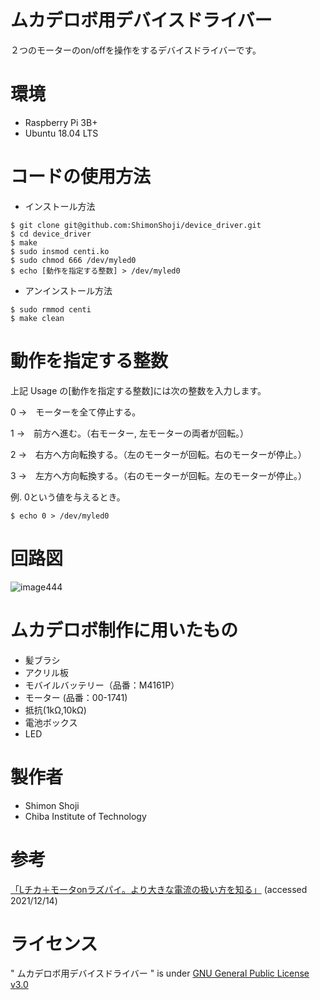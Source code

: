# ムカデロボ用デバイスドライバー

２つのモーターのon/offを操作をするデバイスドライバーです。

# 環境

* Raspberry Pi 3B+
* Ubuntu 18.04 LTS

# コードの使用方法

* インストール方法

```
$ git clone git@github.com:ShimonShoji/device_driver.git
$ cd device_driver
$ make
$ sudo insmod centi.ko
$ sudo chmod 666 /dev/myled0
$ echo [動作を指定する整数] > /dev/myled0
```

* アンインストール方法
```
$ sudo rmmod centi
$ make clean
```

# 動作を指定する整数

上記 Usage の[動作を指定する整数]には次の整数を入力します。

0 →　モーターを全て停止する。

1 →　前方へ進む。（右モーター, 左モーターの両者が回転。）

2 →　右方へ方向転換する。（左のモーターが回転。右のモーターが停止。）

3 →　左方へ方向転換する。（右のモーターが回転。左のモーターが停止。）


例. 0という値を与えるとき。
```
$ echo 0 > /dev/myled0
```

# 回路図
![image444](https://user-images.githubusercontent.com/92902614/146210025-520e54f3-fea3-46bc-ab7c-86ba330e26cf.jpeg)

# ムカデロボ制作に用いたもの
* 髪ブラシ
* アクリル板
* モバイルバッテリー（品番：M4161P）
* モーター (品番：00-1741)
* 抵抗(1kΩ,10kΩ)
* 電池ボックス
* LED

# 製作者

* Shimon Shoji
* Chiba Institute of Technology

# 参考
[「Lチカ＋モータonラズパイ。より大きな電流の扱い方を知る」](https://deviceplus.jp/hobby/raspberrypi_i02/)
(accessed 2021/12/14)


# ライセンス
" ムカデロボ用デバイスドライバー " is under [GNU General Public License v3.0](https://github.com/ShimonShoji/device_driver/blob/main/COPYING)
